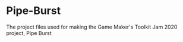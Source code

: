 # Pipe-Burst
The project files used for making the Game Maker's Toolkit Jam 2020 project, Pipe Burst
